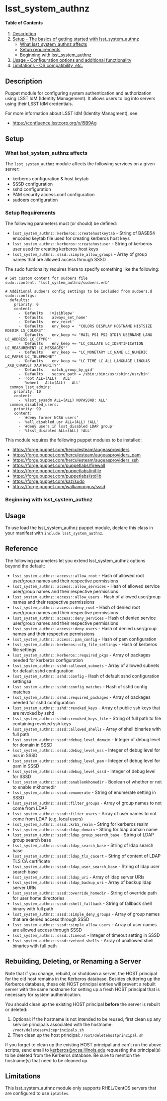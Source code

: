
# lsst_system_authnz

#### Table of Contents

1. [Description](#description)
2. [Setup - The basics of getting started with lsst_system_authnz](#setup)
    * [What lsst_system_authnz affects](#what-lsst_system_authnz-affects)
    * [Setup requirements](#setup-requirements)
    * [Beginning with lsst_system_authnz](#beginning-with-lsst_system_authnz)
3. [Usage - Configuration options and additional functionality](#usage)
4. [Limitations - OS compatibility, etc.](#limitations)

## Description

Puppet module for configuring system authentication and authorization using LSST IdM (Identity Management). It allows users to log into servers using their LSST IdM credentials.

For more information about LSST IdM (Identity Managment), see:

  * https://confluence.lsstcorp.org/x/l5B9Ag

## Setup

### What lsst_system_authnz affects

The `lsst_system_authnz` module affects the following services on a given server:

  * kerberos configuration & host keytab
  * SSSD configuration
  * sshd configuration
  * PAM security access.conf configuration
  * sudoers configuration

### Setup Requirements

The following parameters must (or should) be defined:

  * `lsst_system_authnz::kerberos::createhostkeytab` - String of BASE64 encoded keytab file used for creating kerberos host keys
  * `lsst_system_authnz::kerberos::createhostuser` - String of kerberos user used for creating kerberos host keys
  * `lsst_system_authnz::sssd::simple_allow_groups` - Array of group names that are allowed access through SSSD

The sudo fuctionality requires hiera to specify something like the following:
```
# Set custom content for sudoers file
sudo::content: 'lsst_system_authnz/sudoers.erb'

# Additional sudoers config settings to be included from sudoers.d
sudo::configs:
  defaults:
    priority: 0
    content:
      - 'Defaults   !visiblepw'
      - 'Defaults    always_set_home'
      - 'Defaults    env_reset'
      - 'Defaults    env_keep =  "COLORS DISPLAY HOSTNAME HISTSIZE KDEDIR LS_COLORS"'
      - 'Defaults    env_keep += "MAIL PS1 PS2 QTDIR USERNAME LANG LC_ADDRESS LC_CTYPE"'
      - 'Defaults    env_keep += "LC_COLLATE LC_IDENTIFICATION LC_MEASUREMENT LC_MESSAGES"'
      - 'Defaults    env_keep += "LC_MONETARY LC_NAME LC_NUMERIC LC_PAPER LC_TELEPHONE"'
      - 'Defaults    env_keep += "LC_TIME LC_ALL LANGUAGE LINGUAS _XKB_CHARSET XAUTHORITY"'
      - 'Defaults    match_group_by_gid'
      - 'Defaults    secure_path = /sbin:/bin:/usr/sbin:/usr/bin'
      - 'root ALL=(ALL)   ALL'
      - '%wheel   ALL=(ALL)   ALL'
  common_lsst_admins:
    priority: 10
    content:
      - '%lsst_sysadm ALL=(ALL) NOPASSWD: ALL'
  common_disabled_users:
    priority: 99
    content:
      - '#deny former NCSA users'
      - '%all_disabled_usr ALL=(ALL) !ALL'
      - '#deny users in lsst_disabled LDAP group'                                                                          
      - '%lsst_disabled ALL=(ALL) !ALL'                                                                                    
```

This module requires the following puppet modules to be installed:

  * https://forge.puppet.com/herculesteam/augeasproviders
  * https://forge.puppet.com/herculesteam/augeasproviders_pam
  * https://forge.puppet.com/herculesteam/augeasproviders_ssh
  * https://forge.puppet.com/puppetlabs/firewall
  * https://forge.puppet.com/puppetlabs/inifile
  * https://forge.puppet.com/puppetlabs/stdlib
  * https://forge.puppet.com/saz/sudo
  * https://forge.puppet.com/walkamongus/sssd

### Beginning with lsst_system_authnz

## Usage

To use load the lsst_system_authnz puppet module, declare this class in your manifest with `include lsst_system_authnz`.

## Reference

The following parameters let you extend lsst_system_authnz options beyond the default:

  * `lsst_system_authnz::access::allow_root` - Hash of allowed root user/group names and their respective permissions
  * `lsst_system_authnz::access::allow_services` - Hash of allowed service user/group names and their respective permissions
  * `lsst_system_authnz::access::allow_users` - Hash of allowed user/group names and their respective permissions
  * `lsst_system_authnz::access::deny_root` - Hash of denied root user/group names and their respective permissions
  * `lsst_system_authnz::access::deny_services` - Hash of denied service user/group names and their respective permissions
  * `lsst_system_authnz::access::deny_users` - Hash of denied user/group names and their respective permissions
  * `lsst_system_authnz::access::pam_config` - Hash of pam configuration
  * `lsst_system_authnz::kerberos::cfg_file_settings` - Hash of kerberos file settings
  * `lsst_system_authnz::kerberos::required_pkgs` - Array of packages needed for kerberos configuration
  * `lsst_system_authnz::sshd::allowed_subnets` - Array of allowed subnets for default sshd configuration
  * `lsst_system_authnz::sshd::config` - Hash of default sshd configuration settingsa
  * `lsst_system_authnz::sshd::config_matches` - Hash of sshd config matches
  * `lsst_system_authnz::sshd::required_packages` - Array of packages needed for sshd configuration
  * `lsst_system_authnz::sshd::revoked_keys` - Array of public ssh keys that are revoked by sshd
  * `lsst_system_authnz::sshd::revoked_keys_file` - String of full path to file containing revoked ssh keys
  * `lsst_system_authnz::sssd::allowed_shells` - Array of shell binaries with full path
  * `lsst_system_authnz::sssd::debug_level_domain` - Integer of debug level for domain in SSSD
  * `lsst_system_authnz::sssd::debug_level_nss` - Integer of debug level for nss in SSSD
  * `lsst_system_authnz::sssd::debug_level_pam` - Integer of debug level for pam in SSSD
  * `lsst_system_authnz::sssd::debug_level_sssd` - Integer of debug level for SSSD
  * `lsst_system_authnz::sssd::enablemkhomedir` - Boolean of whether or not to enable mkhomedir
  * `lsst_system_authnz::sssd::enumerate` - String of enumerate setting in SSSD
  * `lsst_system_authnz::sssd::filter_groups` - Array of group names to not come from LDAP
  * `lsst_system_authnz::sssd::filter_users` - Array of user names to not come from LDAP (e.g. local users)
  * `lsst_system_authnz::sssd::krb5_realm` - String for kerberos realm
  * `lsst_system_authnz::sssd::ldap_domain` - String for ldap domain name
  * `lsst_system_authnz::sssd::ldap_group_search_base` - String of LDAP group search base
  * `lsst_system_authnz::sssd::ldap_search_base` - String of ldap search base
  * `lsst_system_authnz::sssd::ldap_tls_cacert` - String of content of LDAP TLS CA certificate
  * `lsst_system_authnz::sssd::ldap_user_search_base` - String of ldap user search base
  * `lsst_system_authnz::sssd::ldap_uri` - Array of ldap server URIs
  * `lsst_system_authnz::sssd::ldap_backup_uri` - Array of backup ldap server URIs
  * `lsst_system_authnz::sssd::override_homedir` - String of override path for user home directories
  * `lsst_system_authnz::sssd::shell_fallback` - String of fallback shell binary with full path
  * `lsst_system_authnz::sssd::simple_deny_groups` - Array of group names that are denied access through SSSD
  * `lsst_system_authnz::sssd::simple_allow_users` - Array of user names are allowed access through SSSD
  * `lsst_system_authnz::sssd::timeout` - Integer of timeout setting in SSSD
  * `lsst_system_authnz::sssd::vetoed_shells` - Array of unallowed shell binaries with full path

## Rebuilding, Deleting, or Renaming a Server

Note that if you change, rebuild, or shutdown a server, the HOST principal for the old host remains in the Kerberos database. Besides cluttering up the Kerberos database, these old HOST principal entries will prevent a rebuilt server with the same hostname for setting up a fresh HOST principal that is necessary for system authentication.

You should clean up the existing HOST principal **before** the server is rebuilt or deleted:

1. Optional: If the hostname is not intended to be reused, first clean up any service principals associated with the hostname: `/root/deleteserviceprincipals.sh`
2. Then clean up the host principal: `/root/deletehostprincipal.sh`

If you forget to clean up the existing HOST principal and can't run the above scripts, send email to <kerberos@ncsa.illinois.edu> requesting the principal(s) to be deleted from the Kerberos database. Be sure to mention the hostname(s) that need to be cleaned up.

## Limitations

This lsst_system_authnz module only supports RHEL/CentOS servers that are configured to use `iptables`.

